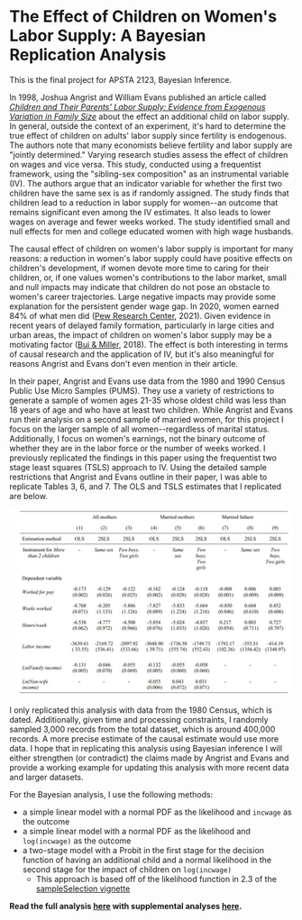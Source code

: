 # The Effect of Children on Women's Labor Supply: A Bayesian Replication Analysis
This is the final project for APSTA 2123, Bayesian Inference.

In 1998, Joshua Angrist and William Evans published an article called [_Children and Their Parents' Labor Supply: Evidence from Exogenous Variation in Family Size_](https://www.jstor.org/stable/116844) about the effect an additional child on labor supply. In general, outside the context of an experiment, it's hard to determine the true effect of children on adults' labor supply since fertility is endogenous. The authors note that many economists believe fertility and labor supply are "jointly determined." Varying research studies assess the effect of children on wages and vice versa. This study, conducted using a frequentist framework, using the "sibling-sex composition" as an instrumental variable (IV). The authors argue that an indicator variable for whether the first two children have the same sex is as if randomly assigned. The study finds that children lead to a reduction in labor supply for women--an outcome that remains significant even among the IV estimates. It also leads to lower wages on average and fewer weeks worked. The study identified small and null effects for men and college educated women with high wage husbands.

The causal effect of children on women's labor supply is important for many reasons: a reduction in women's labor supply could have positive effects on children's development, if women devote more time to caring for their children, or, if one values women's contributions to the labor market, small and null impacts may indicate that children do not pose an obstacle to women's career trajectories. Large negative impacts may provide some explanation for the persistent gender wage gap. In 2020, women earned 84% of what men did ([Pew Research Center](https://www.pewresearch.org/fact-tank/2021/05/25/gender-pay-gap-facts/), 2021). Given evidence in recent years of delayed family formation, particularly in large cities and urban areas, the impact of children on women's labor supply may be a motivating factor ([Bui & Miller](https://www.nytimes.com/interactive/2018/08/04/upshot/up-birth-age-gap.html), 2018). The effect is both interesting in terms of causal research and the application of IV, but it's also meaningful for reasons Angrist and Evans don't even mention in their article.

In their paper, Angrist and Evans use data from the 1980 and 1990 Census Public Use Micro Samples (PUMS). They use a variety of restrictions to generate a sample of women ages 21-35 whose oldest child was less than 18 years of age and who have at least two children. While Angrist and Evans run their analysis on a second sample of married women, for this project I focus on the larger sample of all women--regardless of marital status. Additionally, I focus on women's earnings, not the binary outcome of whether they are in the labor force or the number of weeks worked. I previously replicated the findings in this paper using the frequentist two stage least squares (TSLS) approach to IV. Using the detailed sample restrictions that Angrist and Evans outline in their paper, I was able to replicate Tables 3, 6, and 7. The OLS and TSLS estimates that I replicated are below.

![table 7](https://github.com/jennahgosciak/APSTA2123_final/blob/main/01_analysis/replication.jpg)

I only replicated this analysis with data from the 1980 Census, which is dated. Additionally, given time and processing constraints, I randomly sampled 3,000 records from the total dataset, which is around 400,000 records. A more precise estimate of the causal estimate would use more data. I hope that in replicating this analysis using Bayesian inference I will either strengthen (or contradict) the claims made by Angrist and Evans and provide a working example for updating this analysis with more recent data and larger datasets.

For the Bayesian analysis, I use the following methods:
* a simple linear model with a normal PDF as the likelihood and `incwage` as the outcome
* a simple linear model with a normal PDF as the likelihood and `log(incwage)` as the outcome
* a two-stage model with a Probit in the first stage for the decision function of having an additional child and a normal likelihood in the second stage for the impact of children on `log(incwage)`
  * This approach is based off of the likelihood function in 2.3 of the [sampleSelection vignette](https://cran.r-project.org/web/packages/sampleSelection/vignettes/treatReg.pdf)

**Read the full analysis [here](https://github.com/jennahgosciak/APSTA2123_final/blob/main/01_analysis/final_project.pdf) with supplemental analyses [here](https://github.com/jennahgosciak/APSTA2123_final/blob/main/01_analysis/add_analysis.pdf).**
